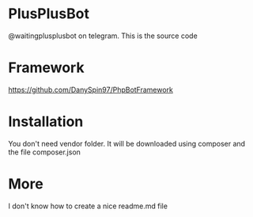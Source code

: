 # PlusPlusBot
@waitingplusplusbot on telegram. This is the source code

# Framework
https://github.com/DanySpin97/PhpBotFramework

# Installation
You don't need vendor folder. It will be downloaded using composer and the file composer.json

# More
I don't know how to create a nice readme.md file
